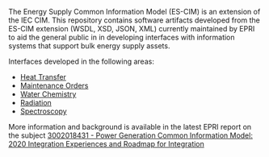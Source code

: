 The Energy Supply Common Information Model (ES-CIM) is an extension of the IEC CIM. This repository contains software artifacts developed from the ES-CIM extension (WSDL, XSD, JSON, XML) currently maintained by EPRI to aid the general public in in developing interfaces with information systems that support bulk energy supply assets.

Interfaces developed in the following areas:

- [Heat Transfer](Software%20Artifacts/Heat_Transfer)
- [Maintenance Orders](Software%20Artifacts/Maintenance_Orders)
- [Water Chemistry](Software%20Artifacts/Water_Chemistry)
- [Radiation](Software%20Artifacts/Radiation)
- [Spectroscopy](Software%20Artifacts/Spectroscopy)  

More information and background is available in the latest EPRI report on the subject [3002018431 - Power Generation Common Information Model: 2020 Integration Experiences and Roadmap for Integration](https://www.epri.com/research/products/000000003002018431)
